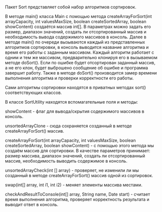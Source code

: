 Пакет Sort представляет собой набор алгоритмов сортировок.

В методе main() класса Main с помощью метода createArrayForSort(int arrayCapacity, int valuesMaxSize, boolean createSortedArray, boolean showContent) создаётся массив int[].
В параметрах можно задать его размер, диапазон значений, создать ли отсортированный массив и необходимость вывода содержимого массивов в консоль.
Далее в методе main() по очереди вызываются каждый из представленных алгоритмов сортировки, в консоль выводится название алгоритма и время его работы с заданным массивом. Каждый алгоритм работает с одним и тем же массивом, предварительно клонируя его в вызываемом методе doSort().
Если по ошибке будет отсортирован заданный массив, а не его клон, будет выброшено сообщение об ошибке и программа завершит работу. Также в методе doSort() производится замер времени выполнения алгоритма и проверки корректности его работы.

Сами алгоритмы сортировки находятся в приватных методах sort() соответствующих классов. 

В классе SortUtility находятся вспомагательные поля и методы:

showContent - флаг для вывода/скрытия содержимого массивов в консоль.

unsortedArrayClone - сюда сохраняется созданный в методе createArrayForSort() массив.

createArrayForSort(int arrayCapacity, int valuesMaxSize, boolean createSortedArray, boolean showContent) - с помощью этого метода мы создаём массив для сортировки. В качестве параметров принимает: размер массива, диапазон значений, создать ли отсортированный массив, необходимость выводить содержимое в консоль.

unsortedArrayCheck(int [] array) - проверяет, не изменили ли мы созданный в методе createArrayForSort() массив одной из сортировок.

swap(int[] array, int i1, int i2) - меняет элементы массива местами.

checkAndResultToConsole(int[] array, String name, Date start) - считает время выполнения алгоритма, проверяет корректность результата и выводит ответ в консоль.